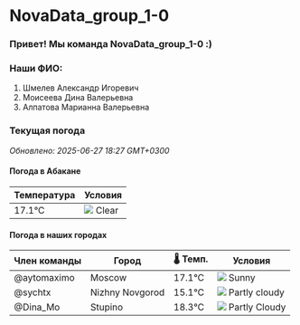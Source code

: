 # NovaData_group_1-0
### Привет! Мы команда NovaData_group_1-0 :)

### Наши ФИО:
1. Шмелев Александр Игоревич
2. Моисеева Дина Валерьевна
3. Алпатова Марианна Валерьевна

### Текущая погода
<!-- WEATHER:START -->
_Обновлено: 2025-06-27 18:27 GMT+0300_

#### Погода в Абакане

| Температура | Условия |
|-------------|----------|
| 17.1°C     | ![](https://cdn.weatherapi.com/weather/64x64/night/113.png) Clear |

#### Погода в наших городах

| Член команды  | Город               | 🌡️ Темп.  | Условия          |
|---------------|---------------------|-----------|--------------------|
| @aytomaximo    | Moscow              |   17.1°C | ![](https://cdn.weatherapi.com/weather/64x64/day/113.png) Sunny        |
| @sychtx        | Nizhny Novgorod     |   15.1°C | ![](https://cdn.weatherapi.com/weather/64x64/day/116.png) Partly cloudy |
| @Dina_Mo       | Stupino             |   18.3°C | ![](https://cdn.weatherapi.com/weather/64x64/day/116.png) Partly Cloudy |

<!-- WEATHER:END -->
